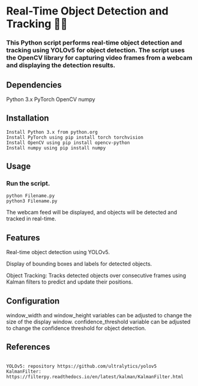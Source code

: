 # Real-Time Object Detection and Tracking 🐕‍🦺 

### This Python script performs real-time object detection and tracking using YOLOv5 for object detection. The script uses the OpenCV library for capturing video frames from a webcam and displaying the detection results.

## Dependencies
Python 3.x
PyTorch
OpenCV
numpy

## Installation
```
Install Python 3.x from python.org
Install PyTorch using pip install torch torchvision
Install OpenCV using pip install opencv-python
Install numpy using pip install numpy

```

## Usage
### Run the script.
```
python Filename.py
python3 Filename.py

```
The webcam feed will be displayed, and objects will be detected and tracked in real-time.

## Features

Real-time object detection using YOLOv5.

Display of bounding boxes and labels for detected objects.

Object Tracking: Tracks detected objects over consecutive frames using Kalman filters to predict and update their positions.

## Configuration
window_width and window_height variables can be adjusted to change the size of the display window.
confidence_threshold variable can be adjusted to change the confidence threshold for object detection.

## References
```

YOLOv5: repository https://github.com/ultralytics/yolov5
KalmanFilter: https://filterpy.readthedocs.io/en/latest/kalman/KalmanFilter.html

```